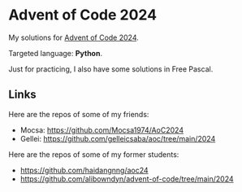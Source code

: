 # Advent of Code 2024

My solutions for [Advent of Code 2024](https://adventofcode.com/2024).

Targeted language: **Python**.

Just for practicing, I also have some solutions in Free Pascal.

## Links

Here are the repos of some of my friends:

* Mocsa: https://github.com/Mocsa1974/AoC2024
* Gellei: https://github.com/gelleicsaba/aoc/tree/main/2024

Here are the repos of some of my former students:

* https://github.com/haidangnng/aoc24
* https://github.com/alibowndyn/advent-of-code/tree/main/2024
